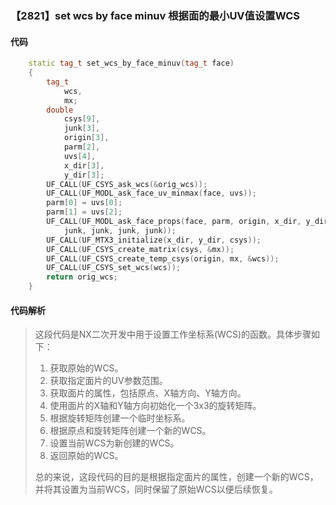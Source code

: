 ### 【2821】set wcs by face minuv 根据面的最小UV值设置WCS

#### 代码

```cpp
    static tag_t set_wcs_by_face_minuv(tag_t face)  
    {  
        tag_t  
            wcs,  
            mx;  
        double  
            csys[9],  
            junk[3],  
            origin[3],  
            parm[2],  
            uvs[4],  
            x_dir[3],  
            y_dir[3];  
        UF_CALL(UF_CSYS_ask_wcs(&orig_wcs));  
        UF_CALL(UF_MODL_ask_face_uv_minmax(face, uvs));  
        parm[0] = uvs[0];  
        parm[1] = uvs[2];  
        UF_CALL(UF_MODL_ask_face_props(face, parm, origin, x_dir, y_dir,  
            junk, junk, junk, junk));  
        UF_CALL(UF_MTX3_initialize(x_dir, y_dir, csys));  
        UF_CALL(UF_CSYS_create_matrix(csys, &mx));  
        UF_CALL(UF_CSYS_create_temp_csys(origin, mx, &wcs));  
        UF_CALL(UF_CSYS_set_wcs(wcs));  
        return orig_wcs;  
    }

```

#### 代码解析

> 这段代码是NX二次开发中用于设置工作坐标系(WCS)的函数。具体步骤如下：
>
> 1. 获取原始的WCS。
> 2. 获取指定面片的UV参数范围。
> 3. 获取面片的属性，包括原点、X轴方向、Y轴方向。
> 4. 使用面片的X轴和Y轴方向初始化一个3x3的旋转矩阵。
> 5. 根据旋转矩阵创建一个临时坐标系。
> 6. 根据原点和旋转矩阵创建一个新的WCS。
> 7. 设置当前WCS为新创建的WCS。
> 8. 返回原始的WCS。
>
> 总的来说，这段代码的目的是根据指定面片的属性，创建一个新的WCS，并将其设置为当前WCS，同时保留了原始WCS以便后续恢复。
>
